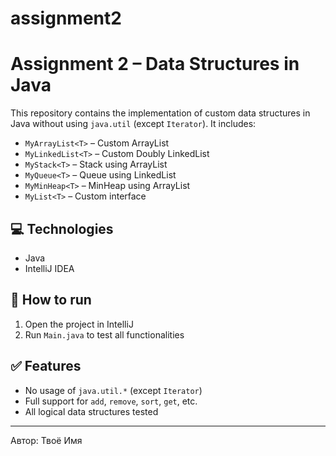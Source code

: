 # assignment2

# Assignment 2 – Data Structures in Java

This repository contains the implementation of custom data structures in Java without using `java.util` (except `Iterator`). It includes:

- `MyArrayList<T>` – Custom ArrayList
- `MyLinkedList<T>` – Custom Doubly LinkedList
- `MyStack<T>` – Stack using ArrayList
- `MyQueue<T>` – Queue using LinkedList
- `MyMinHeap<T>` – MinHeap using ArrayList
- `MyList<T>` – Custom interface

## 💻 Technologies
- Java
- IntelliJ IDEA

## 🧪 How to run
1. Open the project in IntelliJ
2. Run `Main.java` to test all functionalities

## ✅ Features
- No usage of `java.util.*` (except `Iterator`)
- Full support for `add`, `remove`, `sort`, `get`, etc.
- All logical data structures tested

---

Автор: Твоё Имя  
